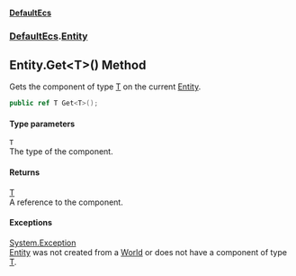 #### [DefaultEcs](./index.md 'index')
### [DefaultEcs](./DefaultEcs.md 'DefaultEcs').[Entity](./DefaultEcs-Entity.md 'DefaultEcs.Entity')
## Entity.Get&lt;T&gt;() Method
Gets the component of type [T](#DefaultEcs-Entity-Get-T-()-T 'DefaultEcs.Entity.Get&lt;T&gt;().T') on the current [Entity](./DefaultEcs-Entity.md 'DefaultEcs.Entity').  
```csharp
public ref T Get<T>();
```
#### Type parameters
<a name='DefaultEcs-Entity-Get-T-()-T'></a>
`T`  
The type of the component.  
  
#### Returns
[T](#DefaultEcs-Entity-Get-T-()-T 'DefaultEcs.Entity.Get&lt;T&gt;().T')  
A reference to the component.  
#### Exceptions
[System.Exception](https://docs.microsoft.com/en-us/dotnet/api/System.Exception 'System.Exception')  
[Entity](./DefaultEcs-Entity.md 'DefaultEcs.Entity') was not created from a [World](./DefaultEcs-World.md 'DefaultEcs.World') or does not have a component of type [T](#DefaultEcs-Entity-Get-T-()-T 'DefaultEcs.Entity.Get&lt;T&gt;().T').  
